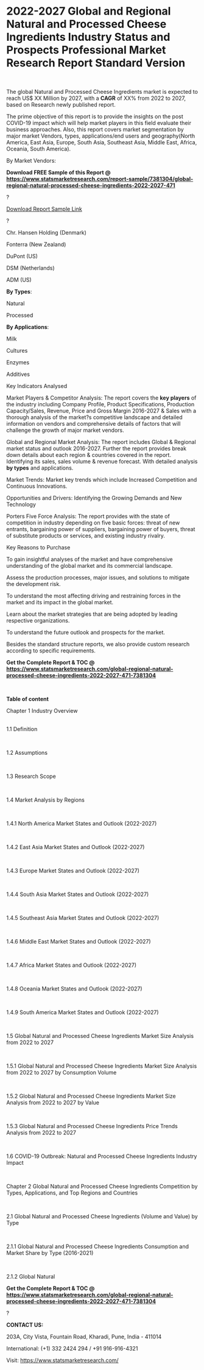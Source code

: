 <h1>2022-2027 Global and Regional Natural and Processed Cheese Ingredients Industry Status and Prospects Professional Market Research Report Standard Version</h1><br/><p>The global Natural and Processed Cheese Ingredients market is expected to reach US$ XX Million by 2027, with a <strong>CAGR</strong> of XX% from 2022 to 2027, based on Research newly published report.</p>
 
 
 
 <p>The prime objective of this report is to provide the insights on the post COVID-19 impact which will help market players in this field evaluate their business approaches. Also, this report covers market segmentation by major market Vendors, types, applications/end users and geography(North America, East Asia, Europe, South Asia, Southeast Asia, Middle East, Africa, Oceania, South America).</p>
 
 
 
 <p>By Market Vendors:</p>
 
 
 
 <div><b>Download FREE Sample of this Report @ <a href="https://www.statsmarketresearch.com/download-free-sample/7381304/global-regional-natural-processed-cheese-ingredients-2022-2027-471">https://www.statsmarketresearch.com/report-sample/7381304/global-regional-natural-processed-cheese-ingredients-2022-2027-471</a></b></div>
 
 
 
 <p>? </p>
 
 
 
 <p><a href="https://www.statsmarketresearch.com/download-free-sample/7381304/global-regional-natural-processed-cheese-ingredients-2022-2027-471">Download Report Sample Link</a></p>
 
 
 
 <p>? </p>
 
 
 
 <p>Chr. Hansen Holding (Denmark)</p>
 
 
 
 <p>Fonterra (New Zealand)</p>
 
 
 
 <p>DuPont (US)</p>
 
 
 
 <p>DSM (Netherlands)</p>
 
 
 
 <p>ADM (US)</p>
 
 
 
 <p><strong>By Types</strong>:</p>
 
 
 
 <p>Natural</p>
 
 
 
 <p>Processed</p>
 
 
 
 <p><strong><strong>By Applications</strong></strong>:</p>
 
 
 
 <p>Milk</p>
 
 
 
 <p>Cultures</p>
 
 
 
 <p>Enzymes</p>
 
 
 
 <p>Additives</p>
 
 
 
 <p>Key Indicators Analysed</p>
 
 
 
 <p>Market Players & Competitor Analysis: The report covers the <strong>key players</strong> of the industry including Company Profile, Product Specifications, Production Capacity/Sales, Revenue, Price and Gross Margin 2016-2027 & Sales with a thorough analysis of the market?s competitive landscape and detailed information on vendors and comprehensive details of factors that will challenge the growth of major market vendors.</p>
 
 
 
 <p>Global and Regional Market Analysis: The report includes Global & Regional market status and outlook 2016-2027. Further the report provides break down details about each region & countries covered in the report. Identifying its sales, sales volume & revenue forecast. With detailed analysis <strong>by types</strong> and applications.</p>
 
 
 
 <p>Market Trends: Market key trends which include Increased Competition and Continuous Innovations.</p>
 
 
 
 <p>Opportunities and Drivers: Identifying the Growing Demands and New Technology</p>
 
 
 
 <p>Porters Five Force Analysis: The report provides with the state of competition in industry depending on five basic forces: threat of new entrants, bargaining power of suppliers, bargaining power of buyers, threat of substitute products or services, and existing industry rivalry.</p>
 
 
 
 <p>Key Reasons to Purchase</p>
 
 
 
 <p>To gain insightful analyses of the market and have comprehensive understanding of the global market and its commercial landscape.</p>
 
 
 
 <p>Assess the production processes, major issues, and solutions to mitigate the development risk.</p>
 
 
 
 <p>To understand the most affecting driving and restraining forces in the market and its impact in the global market.</p>
 
 
 
 <p>Learn about the market strategies that are being adopted by leading respective organizations.</p>
 
 
 
 <p>To understand the future outlook and prospects for the market.</p>
 
 
 
 <p>Besides the standard structure reports, we also provide custom research according to specific requirements.</p>
 
 
 
 <div><b>Get the Complete Report & TOC @ <a href="https://www.statsmarketresearch.com/global-regional-natural-processed-cheese-ingredients-2022-2027-471-7381304">https://www.statsmarketresearch.com/global-regional-natural-processed-cheese-ingredients-2022-2027-471-7381304</a></b></div>
 
 
 
 <p><br />
 
 <b>Table of content</b></p>
 
 
 
 <p>Chapter 1 Industry Overview<br />
 
 <br />
 
 1.1 Definition<br />
 
 <br />
 
 1.2 Assumptions<br />
 
 <br />
 
 1.3 Research Scope<br />
 
 <br />
 
 1.4 Market Analysis by Regions<br />
 
 <br />
 
 1.4.1 North America Market States and Outlook (2022-2027)<br />
 
 <br />
 
 1.4.2 East Asia Market States and Outlook (2022-2027)<br />
 
 <br />
 
 1.4.3 Europe Market States and Outlook (2022-2027)<br />
 
 <br />
 
 1.4.4 South Asia Market States and Outlook (2022-2027)<br />
 
 <br />
 
 1.4.5 Southeast Asia Market States and Outlook (2022-2027)<br />
 
 <br />
 
 1.4.6 Middle East Market States and Outlook (2022-2027)<br />
 
 <br />
 
 1.4.7 Africa Market States and Outlook (2022-2027)<br />
 
 <br />
 
 1.4.8 Oceania Market States and Outlook (2022-2027)<br />
 
 <br />
 
 1.4.9 South America Market States and Outlook (2022-2027)<br />
 
 <br />
 
 1.5 Global Natural and Processed Cheese Ingredients Market Size Analysis from 2022 to 2027<br />
 
 <br />
 
 1.5.1 Global Natural and Processed Cheese Ingredients Market Size Analysis from 2022 to 2027 by Consumption Volume<br />
 
 <br />
 
 1.5.2 Global Natural and Processed Cheese Ingredients Market Size Analysis from 2022 to 2027 by Value<br />
 
 <br />
 
 1.5.3 Global Natural and Processed Cheese Ingredients Price Trends Analysis from 2022 to 2027<br />
 
 <br />
 
 1.6 COVID-19 Outbreak: Natural and Processed Cheese Ingredients Industry Impact<br />
 
 <br />
 
 Chapter 2 Global Natural and Processed Cheese Ingredients Competition by Types, Applications, and Top Regions and Countries<br />
 
 <br />
 
 2.1 Global Natural and Processed Cheese Ingredients (Volume and Value) by Type<br />
 
 <br />
 
 2.1.1 Global Natural and Processed Cheese Ingredients Consumption and Market Share by Type (2016-2021)<br />
 
 <br />
 
 2.1.2 Global Natural</p>
 
 
 
 <div><b>Get the Complete Report & TOC @ <a href="https://www.statsmarketresearch.com/global-regional-natural-processed-cheese-ingredients-2022-2027-471-7381304">https://www.statsmarketresearch.com/global-regional-natural-processed-cheese-ingredients-2022-2027-471-7381304</a></b></div>
 
 
 
 <p>? </p>
 
 
 
 <p><b>CONTACT US:</b><br />
 
 203A, City Vista, Fountain Road, Kharadi, Pune, India - 411014<br />
 
 International: (+1) 332 2424 294 / +91 916-916-4321<br />
 
 Visit: <a href="https://www.statsmarketresearch.com/">https://www.statsmarketresearch.com/</a></p>